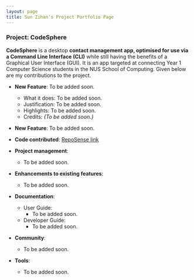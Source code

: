 ```yaml
---
layout: page
title: Sun Zihan's Project Portfolio Page
---
```


### Project: CodeSphere

**CodeSphere** is a desktop **contact management app, optimised for use via a Command Line Interface (CLI)** while still having the benefits of a Graphical User Interface (GUI). It is an app targeted at connecting Year 1 Computer Science students in the NUS School of Computing.
Given below are my contributions to the project.

* **New Feature**: To be added soon.
    * What it does: To be added soon.
    * Justification: To be added soon.
    * Highlights: To be added soon.
    * Credits: *{To be added soon.}*

* **New Feature**: To be added soon.

* **Code contributed**: [RepoSense link](https://nus-cs2103-ay2324s1.github.io/tp-dashboard/?search=sunzihan23&breakdown=true)

* **Project management**:
    * To be added soon.

* **Enhancements to existing features**:
    * To be added soon.

* **Documentation**:
    * User Guide:
      * To be added soon.
    * Developer Guide:
      * To be added soon.

* **Community**:
    * To be added soon.

* **Tools**:
    * To be added soon.

